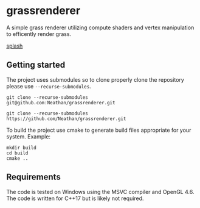 # grassrenderer

A simple grass renderer utilizing compute shaders and vertex manipulation to efficently render grass.

[splash](docs/splash.jpg)

## Getting started

The project uses submodules so to clone properly clone the repository please use `--recurse-submodules`.
```
git clone --recurse-submodules git@github.com:Neathan/grassrenderer.git
```
```
git clone --recurse-submodules https://github.com/Neathan/grassrenderer.git
```

To build the project use cmake to generate build files appropriate for your system.
Example:
```
mkdir build
cd build
cmake ..
```

## Requirements

The code is tested on Windows using the MSVC compiler and OpenGL 4.6. The code is written for C++17 but is likely not required.
